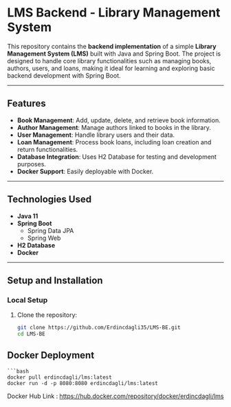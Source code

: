 # LMS Backend - Library Management System

This repository contains the **backend implementation** of a simple **Library Management System (LMS)** built with Java and Spring Boot. The project is designed to handle core library functionalities such as managing books, authors, users, and loans, making it ideal for learning and exploring basic backend development with Spring Boot.

---

## **Features**

- **Book Management**: Add, update, delete, and retrieve book information.
- **Author Management**: Manage authors linked to books in the library.
- **User Management**: Handle library users and their data.
- **Loan Management**: Process book loans, including loan creation and return functionalities.
- **Database Integration**: Uses H2 Database for testing and development purposes.
- **Docker Support**: Easily deployable with Docker.

---

## **Technologies Used**

- **Java 11**
- **Spring Boot**
    - Spring Data JPA
    - Spring Web
- **H2 Database**
- **Docker**

---

## **Setup and Installation**

### **Local Setup**
1. Clone the repository:
   ```bash
   git clone https://github.com/Erdincdagli35/LMS-BE.git
   cd LMS-BE

## **Docker Deployment**

    ```bash
    docker pull erdincdagli/lms:latest
    docker run -d -p 8080:8080 erdincdagli/lms:latest

Docker Hub Link : https://hub.docker.com/repository/docker/erdincdagli/lms
